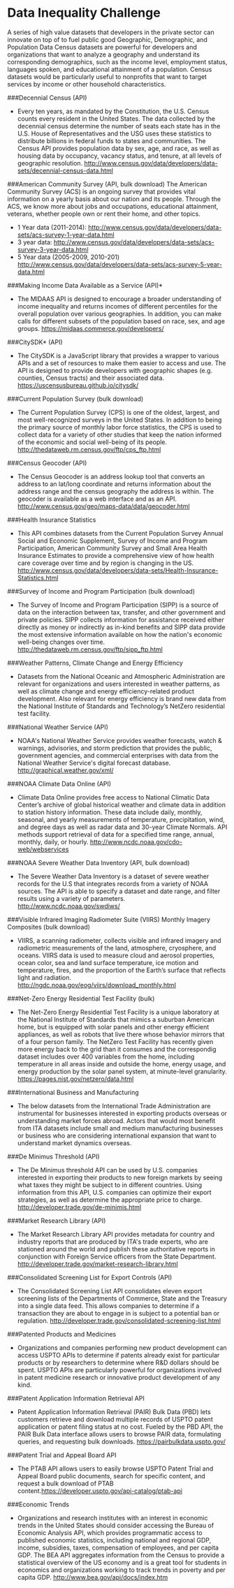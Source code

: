 # Data Inequality Challenge
A series of high value datasets that developers in the private sector can innovate on top of to fuel public good
Geographic, Demographic, and Population Data
Census datasets are powerful for developers and organizations that want to analyze a geography and understand its corresponding demographics, such as the income level, employment status, languages spoken, and educational attainment of a population. Census datasets would be particularly useful to nonprofits that want to target services by income or other household characteristics. 

###Decennial Census (API)
- Every ten years, as mandated by the Constitution, the U.S. Census counts every resident in the United States. The data collected by the decennial census determine the number of seats each state has in the U.S. House of Representatives and the USG uses these statistics to distribute billions in federal funds to states and communities. The Census API provides population data by sex, age, and race, as well as housing data by occupancy, vacancy status, and tenure, at all levels of geographic resolution. http://www.census.gov/data/developers/data-sets/decennial-census-data.html

###American Community Survey (API, bulk download)
The American Community Survey (ACS) is an ongoing survey that provides vital information on a yearly basis about our nation and its people. Through the ACS, we know more about jobs and occupations, educational attainment, veterans, whether people own or rent their home, and other topics. 
- 1 Year data (2011-2014): http://www.census.gov/data/developers/data-sets/acs-survey-1-year-data.html
- 3 year data: http://www.census.gov/data/developers/data-sets/acs-survey-3-year-data.html
- 5 Year data (2005-2009, 2010-201) http://www.census.gov/data/developers/data-sets/acs-survey-5-year-data.html

###Making Income Data Available as a Service (API)*
- The MIDAAS API is designed to encourage a broader understanding of income inequality and returns incomes of different percentiles for the overall population over various geographies. In addition, you can make calls for different subsets of the population based on race, sex, and age groups. https://midaas.commerce.gov/developers/

###CitySDK* (API)
- The CitySDK is a JavaScript library that provides a wrapper to various APIs and a set of resources to make them easier to access and use. The API is designed to provide developers with geographic shapes (e.g. counties, Census tracts) and their associated data. https://uscensusbureau.github.io/citysdk/

###Current Population Survey (bulk download)
- The Current Population Survey (CPS) is one of the oldest, largest, and most well-recognized surveys in the United States. In addition to being the primary source of monthly labor force statistics, the CPS is used to collect data for a variety of other studies that keep the nation informed of the economic and social well-being of its people. http://thedataweb.rm.census.gov/ftp/cps_ftp.html

###Census Geocoder (API)
- The Census Geocoder is an address lookup tool that converts an address to an lat/long coordinate and returns information about the address range and the census geography the address is within. The geocoder is available as a web interface and as an API. http://www.census.gov/geo/maps-data/data/geocoder.html

###Health Insurance Statistics
- This API combines datasets from the Current Population Survey Annual Social and Economic Supplement, Survey of Income and Program Participation, American Community Survey and Small Area Health Insurance Estimates to provide a comprehensive view of how health care coverage over time and by region is changing in the US. http://www.census.gov/data/developers/data-sets/Health-Insurance-Statistics.html

###Survey of Income and Program Participation (bulk download)
- The Survey of Income and Program Participation (SIPP) is a source of data on the interaction between tax, transfer, and other government and private policies. SIPP collects information for assistance received either directly as money or indirectly as in-kind benefits and SIPP data provide the most extensive information available on how the nation's economic well-being changes over time. http://thedataweb.rm.census.gov/ftp/sipp_ftp.html

###Weather Patterns, Climate Change and Energy Efficiency
- Datasets from the National Oceanic and Atmospheric Administration are relevant for organizations and users interested in weather patterns, as well as climate change and energy efficiency-related product development. Also relevant for energy efficiency is brand new data from the National Institute of Standards and Technology’s NetZero residential test facility.

###National Weather Service (API)
- NOAA's National Weather Service provides weather forecasts, watch & warnings, advisories, and storm prediction that provides the public, government agencies, and commercial enterprises with data from the National Weather Service's digital forecast database. http://graphical.weather.gov/xml/

###NOAA Climate Data Online (API)
- Climate Data Online provides free access to National Climatic Data Center’s archive of global historical weather and climate data in addition to station history information. These data include daily, monthly, seasonal, and yearly measurements of temperature, precipitation, wind, and degree days as well as radar data and 30-year Climate Normals. API methods support retrieval of data for a specified time range, annual, monthly, daily, or hourly. http://www.ncdc.noaa.gov/cdo-web/webservices

###NOAA Severe Weather Data Inventory (API, bulk download)
- The Severe Weather Data Inventory is a dataset of severe weather records for the U.S that integrates records from a variety of NOAA sources. The API is able to specify a dataset and date range, and filter results using a variety of parameters. http://www.ncdc.noaa.gov/swdiws/

###Visible Infrared Imaging Radiometer Suite (VIIRS) Monthly Imagery Composites (bulk download)
- VIIRS, a scanning radiometer, collects visible and infrared imagery and radiometric measurements of the land, atmosphere, cryosphere, and oceans. VIIRS data is used to measure cloud and aerosol properties, ocean color, sea and land surface temperature, ice motion and temperature, fires, and the proportion of the Earth’s surface that reflects light and radiation. http://ngdc.noaa.gov/eog/viirs/download_monthly.html 

###Net-Zero Energy Residential Test Facility (bulk)
- The Net-Zero Energy Residential Test Facility is a unique laboratory at the National Institute of Standards that mimics a suburban American home, but is equipped with solar panels and other energy efficient appliances, as well as robots that live there whose behavior mirrors that of a four person family. The NetZero Test Facility has recently given more energy back to the grid than it consumes and the correspondig dataset includes over 400 variables from the home, including temperature in all areas inside and outside the home, energy usage, and energy production by the solar panel system, at minute-level granularity. https://pages.nist.gov/netzero/data.html

###International Business and Manufacturing 
- The below datasets from the International Trade Administration are instrumental for businesses interested in exporting products overseas or understanding market forces abroad. Actors that would most benefit from ITA datasets include small and medium manufacturing businesses or business who are considering international expansion that want to understand market dynamics overseas.

###De Minimus Threshold (API)
- The De Minimus threshold API can be used by U.S. companies interested in exporting their products to new foreign markets by seeing what taxes they might be subject to in different countries. Using information from this API, U.S. companies can optimize their export strategies, as well as determine the appropriate price to charge. http://developer.trade.gov/de-minimis.html

###Market Research Library (API)
- The Market Research Library API provides metadata for country and industry reports that are produced by ITA's trade experts, who are stationed around the world and publish these authoritative reports in conjunction with Foreign Service officers from the State Department. http://developer.trade.gov/market-research-library.html

###Consolidated Screening List for Export Controls (API)
- The Consolidated Screening List API consolidates eleven export screening lists of the Departments of Commerce, State and the Treasury into a single data feed. This allows companies to determine if a transaction they are about to engage in is subject to a potential ban or regulation. http://developer.trade.gov/consolidated-screening-list.html

###Patented Products and Medicines
- Organizations and companies performing new product development can access USPTO APIs to determine if patents already exist for particular products or by researchers to determine where R&D dollars should be spent. USPTO APIs are particularly powerful for organizations involved in patent medicine research or innovative product development of any kind.

###Patent Application Information Retrieval API 
-  Patent Application Information Retrieval (PAIR) Bulk Data (PBD) lets customers retrieve and download multiple records of USPTO patent application or patent filing status at no cost. Fueled by the PBD API, the PAIR Bulk Data interface allows users to browse PAIR data, formulating queries, and requesting bulk downloads. https://pairbulkdata.uspto.gov/

###Patent Trial and Appeal Board API
- The PTAB API allows users to easily browse USPTO Patent Trial and Appeal Board public documents, search for specific content, and request a bulk download of PTAB content.https://developer.uspto.gov/api-catalog/ptab-api

###Economic Trends
- Organizations and research institutes with an interest in economic trends in the United States should consider accessing the Bureau of Economic Analysis API, which provides programmatic access to published economic statistics, including national and regional GDP, income, subsidies, taxes, compensation of employees, and per capita GDP. The BEA API aggregates information from the Census to provide a statistical overview of the US economy and is a great tool for students in economics and organizations working to track trends in poverty and per capita GDP. http://www.bea.gov/api/docs/index.htm

